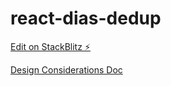 # react-dias-dedup

[Edit on StackBlitz ⚡️](https://stackblitz.com/edit/react-dias-dedup)

[Design Considerations Doc](https://docs.google.com/document/d/1X2M5iFS20hCtXPdzReQrwg3dBGqfiQOWf5eEe6W-1W0/edit?usp=sharing)
